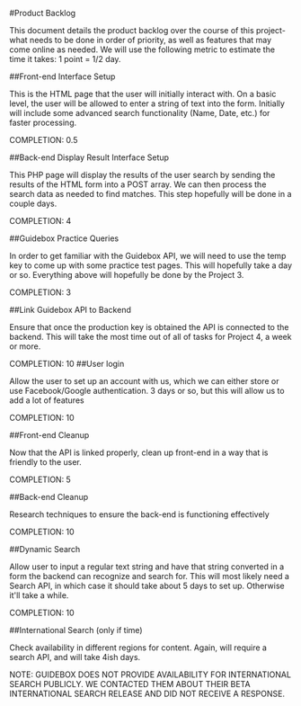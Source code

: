 #Product Backlog

This document details the product backlog over the course of this project-what needs to be done in order of priority, as well as features that may come online as needed.  We will use the following metric to estimate the time it takes: 1 point = 1/2 day.  

##Front-end Interface Setup

This is the HTML page that the user will initially interact with.  On a basic level, the user will be allowed to enter a string of text into the form.  Initially will include some advanced search functionality (Name, Date, etc.) for faster processing.  

COMPLETION: 0.5 

##Back-end Display Result Interface Setup

This PHP page will display the results of the user search by sending the results of the HTML form into a POST array.  We can then process the search data as needed to find matches.  This step hopefully will be done in a couple days.

COMPLETION: 4

##Guidebox Practice Queries

In order to get familiar with the Guidebox API, we will need to use the temp key to come up with some practice test pages.  This will hopefully take a day or so.  Everything above will hopefully be done by the Project 3.

COMPLETION: 3

##Link Guidebox API to Backend

Ensure that once the production key is obtained the API is connected to the backend.  This will take the most time out of all of tasks for Project 4, a week or more.

COMPLETION: 10
##User login

Allow the user to set up an account with us, which we can either store or use Facebook/Google authentication.  3 days or so, but this will allow us to add a lot of features

COMPLETION: 10

##Front-end Cleanup

Now that the API is linked properly, clean up front-end in a way that is friendly to the user.

COMPLETION: 5

##Back-end Cleanup

Research techniques to ensure the back-end is functioning effectively

COMPLETION: 10


##Dynamic Search

Allow user to input a regular text string and have that string converted in a form the backend can recognize and search for.  This will most likely need a Search API, in which case it should take about 5 days to set up.  Otherwise it'll take a while.

COMPLETION: 10


##International Search (only if time)

Check availability in different regions for content. Again, will require a search API, and will take 4ish days.

NOTE: GUIDEBOX DOES NOT PROVIDE AVAILABILITY FOR INTERNATIONAL SEARCH PUBLICLY.  WE CONTACTED THEM ABOUT THEIR BETA INTERNATIONAL SEARCH RELEASE AND DID NOT RECEIVE A RESPONSE.







